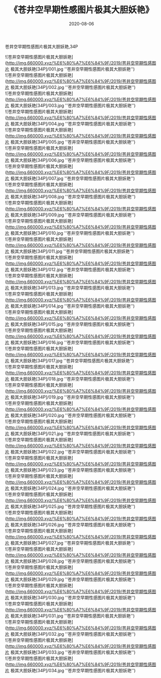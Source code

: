 ﻿---
layout: post
title:  《苍井空早期性感图片极其大胆妖艳》
date:   2020-08-06
img: http://img.660000.xyz/%E6%80%A7%E6%84%9F/2019/苍井空早期性感图片 极其大胆妖艳[34P]/000.jpg
categories: [美女, 性感, 泳衣]
---

苍井空早期性感图片极其大胆妖艳,34P

![苍井空早期性感图片极其大胆妖艳](http://img.660000.xyz/%E6%80%A7%E6%84%9F/2019/苍井空早期性感图片 极其大胆妖艳[34P]/001.jpg ''苍井空早期性感图片极其大胆妖艳'') <br>
![苍井空早期性感图片极其大胆妖艳](http://img.660000.xyz/%E6%80%A7%E6%84%9F/2019/苍井空早期性感图片 极其大胆妖艳[34P]/002.jpg ''苍井空早期性感图片极其大胆妖艳'') <br>
![苍井空早期性感图片极其大胆妖艳](http://img.660000.xyz/%E6%80%A7%E6%84%9F/2019/苍井空早期性感图片 极其大胆妖艳[34P]/003.jpg ''苍井空早期性感图片极其大胆妖艳'') <br>
![苍井空早期性感图片极其大胆妖艳](http://img.660000.xyz/%E6%80%A7%E6%84%9F/2019/苍井空早期性感图片 极其大胆妖艳[34P]/004.jpg ''苍井空早期性感图片极其大胆妖艳'') <br>
![苍井空早期性感图片极其大胆妖艳](http://img.660000.xyz/%E6%80%A7%E6%84%9F/2019/苍井空早期性感图片 极其大胆妖艳[34P]/005.jpg ''苍井空早期性感图片极其大胆妖艳'') <br>
![苍井空早期性感图片极其大胆妖艳](http://img.660000.xyz/%E6%80%A7%E6%84%9F/2019/苍井空早期性感图片 极其大胆妖艳[34P]/006.jpg ''苍井空早期性感图片极其大胆妖艳'') <br>
![苍井空早期性感图片极其大胆妖艳](http://img.660000.xyz/%E6%80%A7%E6%84%9F/2019/苍井空早期性感图片 极其大胆妖艳[34P]/007.jpg ''苍井空早期性感图片极其大胆妖艳'') <br>
![苍井空早期性感图片极其大胆妖艳](http://img.660000.xyz/%E6%80%A7%E6%84%9F/2019/苍井空早期性感图片 极其大胆妖艳[34P]/008.jpg ''苍井空早期性感图片极其大胆妖艳'') <br>
![苍井空早期性感图片极其大胆妖艳](http://img.660000.xyz/%E6%80%A7%E6%84%9F/2019/苍井空早期性感图片 极其大胆妖艳[34P]/009.jpg ''苍井空早期性感图片极其大胆妖艳'') <br>
![苍井空早期性感图片极其大胆妖艳](http://img.660000.xyz/%E6%80%A7%E6%84%9F/2019/苍井空早期性感图片 极其大胆妖艳[34P]/010.jpg ''苍井空早期性感图片极其大胆妖艳'') <br>
![苍井空早期性感图片极其大胆妖艳](http://img.660000.xyz/%E6%80%A7%E6%84%9F/2019/苍井空早期性感图片 极其大胆妖艳[34P]/011.jpg ''苍井空早期性感图片极其大胆妖艳'') <br>
![苍井空早期性感图片极其大胆妖艳](http://img.660000.xyz/%E6%80%A7%E6%84%9F/2019/苍井空早期性感图片 极其大胆妖艳[34P]/012.jpg ''苍井空早期性感图片极其大胆妖艳'') <br>
![苍井空早期性感图片极其大胆妖艳](http://img.660000.xyz/%E6%80%A7%E6%84%9F/2019/苍井空早期性感图片 极其大胆妖艳[34P]/013.jpg ''苍井空早期性感图片极其大胆妖艳'') <br>
![苍井空早期性感图片极其大胆妖艳](http://img.660000.xyz/%E6%80%A7%E6%84%9F/2019/苍井空早期性感图片 极其大胆妖艳[34P]/014.jpg ''苍井空早期性感图片极其大胆妖艳'') <br>
![苍井空早期性感图片极其大胆妖艳](http://img.660000.xyz/%E6%80%A7%E6%84%9F/2019/苍井空早期性感图片 极其大胆妖艳[34P]/015.jpg ''苍井空早期性感图片极其大胆妖艳'') <br>
![苍井空早期性感图片极其大胆妖艳](http://img.660000.xyz/%E6%80%A7%E6%84%9F/2019/苍井空早期性感图片 极其大胆妖艳[34P]/016.jpg ''苍井空早期性感图片极其大胆妖艳'') <br>
![苍井空早期性感图片极其大胆妖艳](http://img.660000.xyz/%E6%80%A7%E6%84%9F/2019/苍井空早期性感图片 极其大胆妖艳[34P]/017.jpg ''苍井空早期性感图片极其大胆妖艳'') <br>
![苍井空早期性感图片极其大胆妖艳](http://img.660000.xyz/%E6%80%A7%E6%84%9F/2019/苍井空早期性感图片 极其大胆妖艳[34P]/018.jpg ''苍井空早期性感图片极其大胆妖艳'') <br>
![苍井空早期性感图片极其大胆妖艳](http://img.660000.xyz/%E6%80%A7%E6%84%9F/2019/苍井空早期性感图片 极其大胆妖艳[34P]/019.jpg ''苍井空早期性感图片极其大胆妖艳'') <br>
![苍井空早期性感图片极其大胆妖艳](http://img.660000.xyz/%E6%80%A7%E6%84%9F/2019/苍井空早期性感图片 极其大胆妖艳[34P]/020.jpg ''苍井空早期性感图片极其大胆妖艳'') <br>
![苍井空早期性感图片极其大胆妖艳](http://img.660000.xyz/%E6%80%A7%E6%84%9F/2019/苍井空早期性感图片 极其大胆妖艳[34P]/021.jpg ''苍井空早期性感图片极其大胆妖艳'') <br>
![苍井空早期性感图片极其大胆妖艳](http://img.660000.xyz/%E6%80%A7%E6%84%9F/2019/苍井空早期性感图片 极其大胆妖艳[34P]/022.jpg ''苍井空早期性感图片极其大胆妖艳'') <br>
![苍井空早期性感图片极其大胆妖艳](http://img.660000.xyz/%E6%80%A7%E6%84%9F/2019/苍井空早期性感图片 极其大胆妖艳[34P]/023.jpg ''苍井空早期性感图片极其大胆妖艳'') <br>
![苍井空早期性感图片极其大胆妖艳](http://img.660000.xyz/%E6%80%A7%E6%84%9F/2019/苍井空早期性感图片 极其大胆妖艳[34P]/024.jpg ''苍井空早期性感图片极其大胆妖艳'') <br>
![苍井空早期性感图片极其大胆妖艳](http://img.660000.xyz/%E6%80%A7%E6%84%9F/2019/苍井空早期性感图片 极其大胆妖艳[34P]/025.jpg ''苍井空早期性感图片极其大胆妖艳'') <br>
![苍井空早期性感图片极其大胆妖艳](http://img.660000.xyz/%E6%80%A7%E6%84%9F/2019/苍井空早期性感图片 极其大胆妖艳[34P]/026.jpg ''苍井空早期性感图片极其大胆妖艳'') <br>
![苍井空早期性感图片极其大胆妖艳](http://img.660000.xyz/%E6%80%A7%E6%84%9F/2019/苍井空早期性感图片 极其大胆妖艳[34P]/027.jpg ''苍井空早期性感图片极其大胆妖艳'') <br>
![苍井空早期性感图片极其大胆妖艳](http://img.660000.xyz/%E6%80%A7%E6%84%9F/2019/苍井空早期性感图片 极其大胆妖艳[34P]/028.jpg ''苍井空早期性感图片极其大胆妖艳'') <br>
![苍井空早期性感图片极其大胆妖艳](http://img.660000.xyz/%E6%80%A7%E6%84%9F/2019/苍井空早期性感图片 极其大胆妖艳[34P]/029.jpg ''苍井空早期性感图片极其大胆妖艳'') <br>
![苍井空早期性感图片极其大胆妖艳](http://img.660000.xyz/%E6%80%A7%E6%84%9F/2019/苍井空早期性感图片 极其大胆妖艳[34P]/030.jpg ''苍井空早期性感图片极其大胆妖艳'') <br>
![苍井空早期性感图片极其大胆妖艳](http://img.660000.xyz/%E6%80%A7%E6%84%9F/2019/苍井空早期性感图片 极其大胆妖艳[34P]/031.jpg ''苍井空早期性感图片极其大胆妖艳'') <br>
![苍井空早期性感图片极其大胆妖艳](http://img.660000.xyz/%E6%80%A7%E6%84%9F/2019/苍井空早期性感图片 极其大胆妖艳[34P]/032.jpg ''苍井空早期性感图片极其大胆妖艳'') <br>
![苍井空早期性感图片极其大胆妖艳](http://img.660000.xyz/%E6%80%A7%E6%84%9F/2019/苍井空早期性感图片 极其大胆妖艳[34P]/033.jpg ''苍井空早期性感图片极其大胆妖艳'') <br>
![苍井空早期性感图片极其大胆妖艳](http://img.660000.xyz/%E6%80%A7%E6%84%9F/2019/苍井空早期性感图片 极其大胆妖艳[34P]/034.jpg ''苍井空早期性感图片极其大胆妖艳'') <br>
